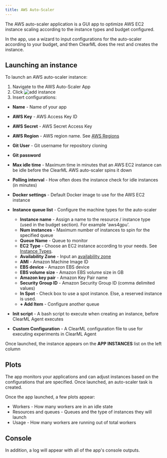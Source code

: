 ```yaml
---
title: AWS Auto-Scaler
---
```


The AWS auto-scaler application is a GUI app to optimize AWS EC2 instance scaling according to the instance types and budget 
configured. 

In the app, use a wizard to input configurations for the auto-scaler according to your budget, and then ClearML does the rest 
and creates the instance.



## Launching an instance 

To launch an AWS auto-scaler instance:
1. Navigate to the AWS Auto-Scaler App
1. Click <img src="/docs/latest/icons/ico-add.svg" alt="add instance" className="icon size-sm space-sm" />
1. Insert configurations:
 - **Name** - Name of your app 
 - **AWS Key** - AWS Access Key ID
 - **AWS Secret** - AWS Secret Access Key
 - **AWS Region** - AWS region name. See [AWS Regions](https://docs.aws.amazon.com/AmazonRDS/latest/UserGuide/Concepts.RegionsAndAvailabilityZones.html#Concepts.RegionsAndAvailabilityZones.Regions) 
 - **Git User** - Git username for repository cloning 
 - **Git password**
 - **Max idle time** - Maximum time in minutes that an AWS EC2 instance can be idle before the ClearML AWS auto-scaler 
   spins it down
 - **Polling interval** - How often does the instance check for idle instances (in minutes)
 - **Docker settings** - Default Docker image to use for the AWS EC2 instance 
 
 - **Instance queue list** - Configure the machine types for the auto-scaler
    - **Instance name** - Assign a name to the resource / instance type (used in the budget section). For example 'aws4gpu'. 
    - **Num instances** - Maximum number of instances to spin for the specified queue
    - **Queue Name** - Queue to monitor 
    - **EC2 Type** - Choose an EC2 instance according to your needs. See [Instance Types](https://aws.amazon.com/ec2/instance-types).
    - **Availability Zone** - Input an [availability zone](https://docs.aws.amazon.com/AmazonRDS/latest/UserGuide/Concepts.RegionsAndAvailabilityZones.html#Concepts.RegionsAndAvailabilityZones.AvailabilityZones)
    - **AMI** - Amazon Machine Image ID
    - **EBS device** - Amazon EBS device
    - **EBS volume size** - Amazon EBS volume size in GB
    - **Amazon key pair** - Amazon Key Pair name 
    - **Security Group ID** - Amazon Security Group ID (comma delimited values)
    - **In Spot** - Check box to use a spot instance. Else, a reserved instance is used. 
    - **+ Add Item** - Configure another queue
 
 - **Init script** - A bash script to execute when creating an instance, before ClearML Agent executes
 - **Custom Configuration** - A ClearML configuration file to use for executing experiments in ClearML Agent

Once launched, the instance appears on the **APP INSTANCES** 
list on the left column 


## Plots

The app monitors your applications and can adjust instances based on the configurations that are specified. 
Once launched, an auto-scaler task is created. 

Once the app launched, a few plots appear: 
* Workers - How many workers are in an idle state
* Resources and queues - Queues and the type of instances they will launch
* Usage - How many workers are running out of total workers

## Console
In addition, a log will appear with all of the app's console outputs. 

